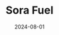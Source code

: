 ---  
layout: startup_page  
title: "Sora Fuel"  
id: "sorafuel.com"  
permalink: "/sorafuelsorafuel.com08012024/"  
website: "https://www.sorafuel.com/"  
funding_round: "Seed"  
funding_amount: "$6M"  
investors: "The Engine Ventures, Wireframe Ventures"  
about: "Sora Fuel produces sustainable aviation fuel (SAF) from atmospheric CO2 using a patented, closed-loop system that requires only water and renewable electricity. Their highly efficient process significantly reduces energy consumption compared to existing methods, making SAF production more economically viable and environmentally sustainable. The company aims to decarbonize the aviation industry by offering a scalable and cost-effective solution for SAF production."  
markets: "Cleantech, Renewable Energy, Sustainable Aviation Fuel, Fuel, Climate Technology Product Manufacturing"  
hq: "Cambridge, Massachusetts, United States"  
founded_year: "2024"  
linkedin: "https://www.linkedin.com/company/sora-fuel/"  
twitter: ""  
instagram: ""  
facebook: ""  
crunchbase: "https://www.crunchbase.com/organization/sora-fuel"  
pitchbook: "https://pitchbook.com/profiles/company/590178-88"  

date_display: "01-Aug-2024"  
date: "2024-08-01"

# SEO Optimization  
meta_title: "Sora Fuel - Seed Funding ($6M)"  
meta_description: "Sora Fuel, Sora Fuel produces sustainable aviation fuel (SAF) from atmospheric CO2 using a patented, closed-loop system that requires only water and renewable el..."  
meta_keywords: "Sora Fuel, Cleantech, Renewable Energy, Sustainable Aviation Fuel, Fuel, Climate Technology Product Manufacturing, Seed funding"  
canonical_url: "https://startup.projectstartups.com/sorafuelsorafuel.com08012024/"  
---